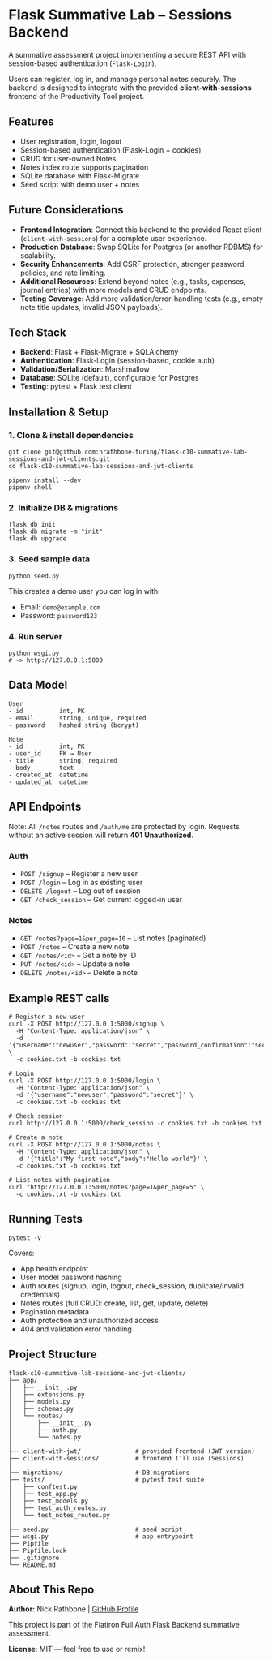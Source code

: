 # Flask Summative Lab – Sessions Backend

A summative assessment project implementing a secure REST API with session-based authentication (`Flask-Login`).

Users can register, log in, and manage personal notes securely. The backend is designed to integrate with the provided **client-with-sessions** frontend of the Productivity Tool project.

## Features
- User registration, login, logout
- Session-based authentication (Flask-Login + cookies)
- CRUD for user-owned Notes
- Notes index route supports pagination
- SQLite database with Flask-Migrate
- Seed script with demo user + notes

## Future Considerations
- **Frontend Integration**: Connect this backend to the provided React client (`client-with-sessions`) for a complete user experience.  
- **Production Database**: Swap SQLite for Postgres (or another RDBMS) for scalability.  
- **Security Enhancements**: Add CSRF protection, stronger password policies, and rate limiting.  
- **Additional Resources**: Extend beyond notes (e.g., tasks, expenses, journal entries) with more models and CRUD endpoints.  
- **Testing Coverage**: Add more validation/error-handling tests (e.g., empty note title updates, invalid JSON payloads).  

## Tech Stack
- **Backend**: Flask + Flask-Migrate + SQLAlchemy
- **Authentication**: Flask-Login (session-based, cookie auth)
- **Validation/Serialization**: Marshmallow
- **Database**: SQLite (default), configurable for Postgres
- **Testing**: pytest + Flask test client

## Installation & Setup
### 1. Clone & install dependencies
```
git clone git@github.com:nrathbone-turing/flask-c10-summative-lab-sessions-and-jwt-clients.git
cd flask-c10-summative-lab-sessions-and-jwt-clients

pipenv install --dev
pipenv shell
```

### 2. Initialize DB & migrations
```
flask db init
flask db migrate -m "init"
flask db upgrade
```

### 3. Seed sample data
```
python seed.py
```

This creates a demo user you can log in with:
- Email: `demo@example.com`
- Password: `password123`

### 4. Run server
```
python wsgi.py
# -> http://127.0.0.1:5000
```

## Data Model
```
User
- id          int, PK
- email       string, unique, required
- password    hashed string (bcrypt)

Note
- id          int, PK
- user_id     FK → User
- title       string, required
- body        text
- created_at  datetime
- updated_at  datetime
```

## API Endpoints

Note: All `/notes` routes and `/auth/me` are protected by login. Requests without an active session will return **401 Unauthorized**.

### Auth
- `POST /signup` – Register a new user
- `POST /login` – Log in as existing user
- `DELETE /logout` – Log out of session
- `GET /check_session` – Get current logged-in user

### Notes
- `GET /notes?page=1&per_page=10` – List notes (paginated)
- `POST /notes` – Create a new note
- `GET /notes/<id>` – Get a note by ID
- `PUT /notes/<id>` – Update a note
- `DELETE /notes/<id>` – Delete a note

## Example REST calls

```
# Register a new user
curl -X POST http://127.0.0.1:5000/signup \
  -H "Content-Type: application/json" \
  -d '{"username":"newuser","password":"secret","password_confirmation":"secret"}' \
  -c cookies.txt -b cookies.txt

# Login
curl -X POST http://127.0.0.1:5000/login \
  -H "Content-Type: application/json" \
  -d '{"username":"newuser","password":"secret"}' \
  -c cookies.txt -b cookies.txt

# Check session
curl http://127.0.0.1:5000/check_session -c cookies.txt -b cookies.txt

# Create a note
curl -X POST http://127.0.0.1:5000/notes \
  -H "Content-Type: application/json" \
  -d '{"title":"My first note","body":"Hello world"}' \
  -c cookies.txt -b cookies.txt

# List notes with pagination
curl "http://127.0.0.1:5000/notes?page=1&per_page=5" \
  -c cookies.txt -b cookies.txt
```

## Running Tests
```
pytest -v
```
Covers:
- App health endpoint
- User model password hashing
- Auth routes (signup, login, logout, check_session, duplicate/invalid credentials)
- Notes routes (full CRUD: create, list, get, update, delete)
- Pagination metadata
- Auth protection and unauthorized access
- 404 and validation error handling


## Project Structure

```
flask-c10-summative-lab-sessions-and-jwt-clients/
├── app/
│   ├── __init__.py
│   ├── extensions.py
│   ├── models.py
│   ├── schemas.py
│   └── routes/
│       ├── __init__.py
│       ├── auth.py
│       └── notes.py
│
├── client-with-jwt/               # provided frontend (JWT version)
├── client-with-sessions/          # frontend I’ll use (Sessions)
│
├── migrations/                    # DB migrations
├── tests/                         # pytest test suite
│   ├── conftest.py
│   ├── test_app.py
│   ├── test_models.py
│   ├── test_auth_routes.py
│   └── test_notes_routes.py
│
├── seed.py                        # seed script
├── wsgi.py                        # app entrypoint
├── Pipfile
├── Pipfile.lock
├── .gitignore
└── README.md
```

## About This Repo
**Author:** Nick Rathbone | [GitHub Profile](https://github.com/nrathbone-turing)

This project is part of the Flatiron Full Auth Flask Backend summative assessment.

**License**: MIT — feel free to use or remix!